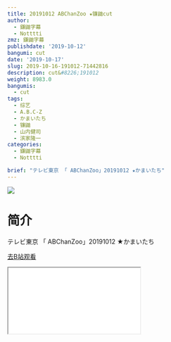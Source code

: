 ```yaml
---
title: 20191012 ABChanZoo ★镰鼬cut
author:
  - 鎌鼬字幕
  - Notttti
zmz: 鎌鼬字幕
publishdate: '2019-10-12'
bangumi: cut
date: '2019-10-17'
slug: 2019-10-16-191012-71442816
description: cut&#8226;191012
weight: 8983.0
bangumis:
  - cut
tags:
  - 综艺
  - A.B.C-Z
  - かまいたち
  - 镰鼬
  - 山内健司
  - 滨家隆一
categories:
  - 鎌鼬字幕
  - Notttti

brief: "テレビ東京 「 ABChanZoo」20191012 ★かまいたち"
---
```

![](https://raw.githubusercontent.com/tcgriffith/owaraisite/master/static/tmpimg/1bd41ab017f822db9837ec70003862c7a56da000.jpg.480.jpg)
# 简介  
テレビ東京
「 ABChanZoo」20191012 ★かまいたち  

[去B站观看](https://www.bilibili.com/video/av71442816/)
<div class ="resp-container"><iframe class="testiframe" src="//player.bilibili.com/player.html?aid=71442816"", scrolling="no", allowfullscreen="true" > </iframe></div> 

